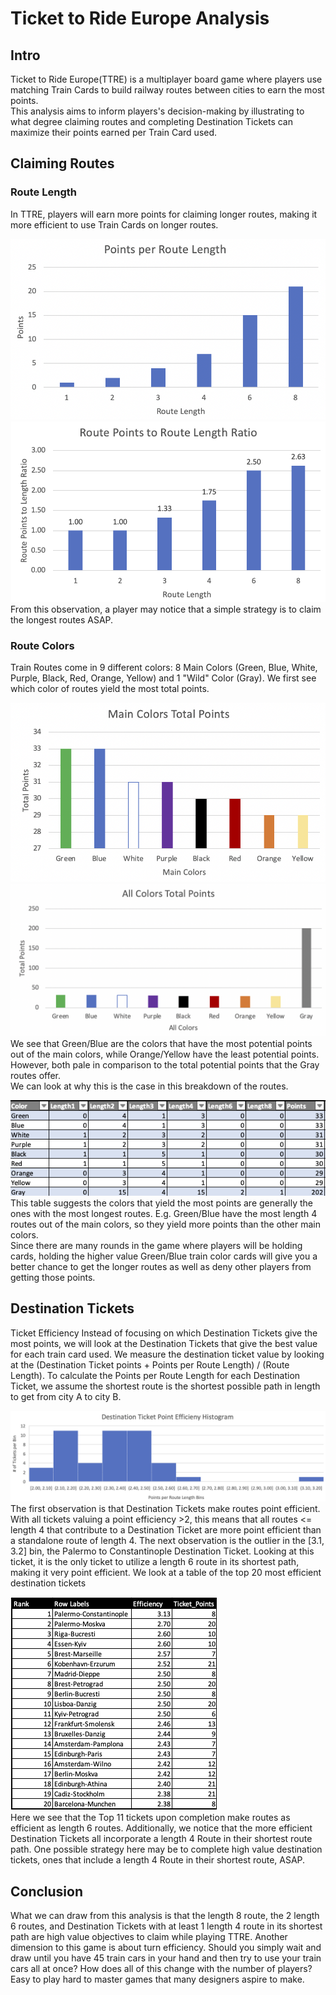 # Ticket to Ride Europe Analysis
<h2>Intro</h2>
Ticket to Ride Europe(TTRE) is a multiplayer board game where players use matching Train Cards to build railway routes between cities to earn the most points.</br>
This analysis aims to inform players's decision-making by illustrating to what degree claiming routes and completing Destination Tickets can maximize their points earned per Train Card used.

<h2>Claiming Routes</h2>
<h3>Route Length</h3>
In TTRE, players will earn more points for claiming longer routes, making it more efficient to use Train Cards on longer routes.</br>

![PointsPerRoute0](../../images/ttre/PointsPerRoute0.png)
![PointsPerRouteRatio0](../../images/ttre/PointsPerRouteRatio0.png)</br>
From this observation, a player may notice that a simple strategy is to claim the longest routes ASAP.</br>
<h3>Route Colors</h3>
Train Routes come in 9 different colors: 8 Main Colors (Green, Blue, White, Purple, Black, Red, Orange, Yellow) and 1 "Wild" Color (Gray). We first see which color of routes yield the most total points.

![MainColorPoints0](../../images/ttre/MainColorPoints0.png)
![AllColorPoints0](../../images/ttre/AllColorPoints0.png)</br>
We see that Green/Blue are the colors that have the most potential points out of the main colors, while Orange/Yellow have the least potential points. However, both pale in comparison to the total potential points that the Gray routes offer.</br>
We can  look at why this is the case in this breakdown of the routes.

![ColorTable](../../images/ttre/ColorTable.png)</br>
This table suggests the colors that yield the most points are generally the ones with the most longest routes. E.g. Green/Blue have the most length 4 routes out of the main colors, so they yield more points than the other main colors.</br>
Since there are many rounds in the game where players will be holding cards, holding the higher value Green/Blue train color cards will give you a better chance to get the longer routes as well as deny other players from getting those points.

<h2>Destination Tickets</h2>
Ticket Efficiency
Instead of focusing on which Destination Tickets give the most points, we will look at the Destination Tickets that give the best value for each train card used.
We measure the destination ticket value by looking at the (Destination Ticket points + Points per Route Length) / (Route Length). To calculate the Points per Route Length for each Destination Ticket, we assume the shortest route is the shortest possible path in length to get from city A to city B.

![DestinationTicketHistogram](../../images/ttre/DestinationTicketHistogram.png)</br>
The first observation is that Destination Tickets make routes point efficient. With all tickets valuing a point efficiency >2, this means that all routes <= length 4 that contribute to a Destination Ticket are more point efficient than a standalone route of length 4.
The next observation is the outlier in the [3.1, 3.2] bin, the Palermo to Constantinople Destination Ticket. Looking at this ticket, it is the only ticket to utilize a length 6 route in its shortest path, making it very point efficient.
We look at a table of the top 20 most efficient destination tickets

![Top20Tickets](../../images/ttre/Top20Tickets.png)</br>
Here we see that the Top 11 tickets upon completion make routes as efficient as length 6 routes.
Additionally, we notice that the more efficient Destination Tickets all incorporate a length 4 Route in their shortest route path.
One possible strategy here may be to complete high value destination tickets, ones that include a length 4 Route in their shortest route, ASAP.

<h2>Conclusion</h2>
What we can draw from this analysis is that the length 8 route, the 2 length 6 routes, and Destination Tickets with at least 1 length 4 route in its shortest path are high value objectives to claim while playing TTRE.
Another dimension to this game is about turn efficiency. Should you simply wait and draw until you have 45 train cars in your hand and then try to use your train cars all at once?
How does all of this change with the number of players?
Easy to play hard to master games that many designers aspire to make.
